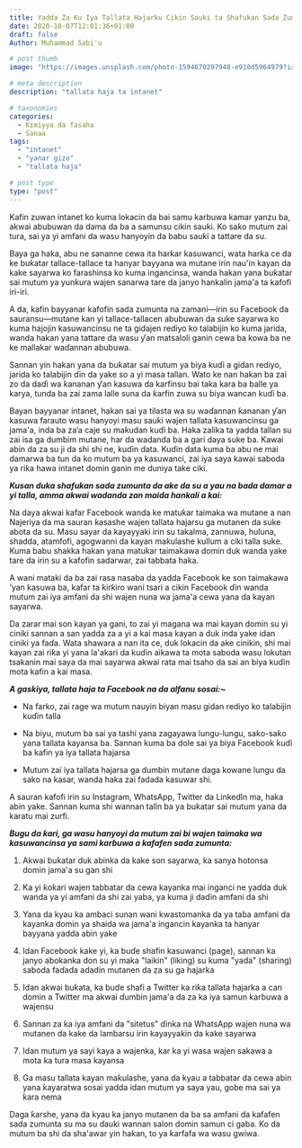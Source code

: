 ```yaml
---
title: Yadda Za Ku Iya Tallata Hajarku Cikin Sauki ta Shafukan Sada Zumunta
date: 2020-10-07T12:01:36+01:00
draft: false
Author: Muhammad Sabi'u

# post thumb
image: "https://images.unsplash.com/photo-1594670297948-e910d5964979?ixlib=rb-1.2.1&ixid=eyJhcHBfaWQiOjEyMDd9&auto=format&fit=crop&w=719&q=80"

# meta description
description: "tallata haja ta intanet"

# taxonomies
categories:
  - Kimiyya da fasaha
  - Sanaa
tags:
  - "intanet"
  - "yanar gizo"
  - "tallata haja"

# post type
type: "post"
---
```


Kafin zuwan intanet ko kuma lokacin da bai samu karbuwa kamar yanzu ba, akwai abubuwan da dama da ba a samunsu cikin sauƙi. Ko saƙo mutum zai tura, sai ya yi amfani da wasu hanyoyin da babu sauƙi  a tattare da su.

Baya ga haka, abu ne sananne cewa ita harƙar kasuwanci, wata harƙa ce da ke buƙatar tallace-tallace ta hanyar bayyana wa mutane irin nau'in kayan da kake sayarwa ko farashinsa ko kuma ingancinsa, wanda hakan yana buƙatar sai mutum ya yunƙura wajen sanarwa tare da janyo hankalin jama'a ta kafofi iri-iri.

A da, kafin bayyanar kafofin sada zumunta na zamani—irin su Facebook da sauransu—mutane kan yi tallace-tallacen abubuwan da suke sayarwa ko kuma hajojin kasuwancinsu ne ta gidajen rediyo ko talabijin ko kuma jarida, wanda hakan yana tattare da wasu ƴan matsaloli ganin cewa ba kowa ba ne ke mallakar waɗannan abubuwa. 

Sannan yin hakan yana da buƙatar sai mutum ya biya kuɗi a gidan rediyo, jarida ko talabijin ɗin da yake so a yi masa tallan. Wato ke nan hakan ba zai zo da daɗi wa ƙananan ƴan kasuwa da karfinsu bai taka kara ba balle ya karya, tunda ba zai zama lalle suna da ƙarfin zuwa su biya wancan kuɗi ba.

Bayan bayyanar intanet, hakan sai ya tilasta wa su waɗannan ƙananan ƴan kasuwa farauto wasu hanyoyi masu sauƙi wajen tallata kasuwancinsu ga jama'a, inda ba za’a caje su maƙudan kuɗi ba. Haka zalika ta yadda tallan su zai isa ga dumbim mutane, har da wadanda ba a gari daya suke ba. Kawai abin da za su ji da shi shi ne, kuɗin data. Kuɗin data kuma ba abu ne mai damarwa ba tun da ko mutum ba ya kasuwanci, zai iya saya kawai saboda ya riƙa hawa intanet domin ganin me duniya take ciki.


**_Kusan duka shafukan sada zumunta da ake da su a yau na bada damar a yi talla, amma akwai wadanda zan maida hankali a kai:_**

Na daya akwai kafar Facebook wanda ke matuƙar taimaka wa mutane a nan Najeriya da ma sauran ƙasashe wajen tallata hajarsu ga mutanen da suke abota da su. Masu sayar da kayayyaki irin su takalma, zannuwa, huluna, shadda, atamfofi, agogwanni da kayan maƙulashe kullum a ciki talla suke. Kuma babu shakka hakan yana matuƙar taimakawa domin duk wanda yake tare da irin su a kafofin sadarwar, zai tabbata haka.

A wani mataki da ba zai rasa nasaba da yadda Facebook ke son taimakawa ‘yan kasuwa ba, kafar ta ƙirƙiro wani tsari a cikin Facebook ɗin wanda mutum zai iya amfani da shi wajen nuna wa jama'a cewa yana da kayan sayarwa.

Da zarar mai son kayan ya gani, to zai yi magana wa mai kayan domin su yi ciniki sannan a san yadda za a yi a kai masa kayan a duk inda yake idan ciniki ya faɗa. Wata shawara a nan ita ce, duk lokacin da ake cinikin, shi mai kayan zai riƙa yi yana la'akari da kuɗin aikawa ta mota saboda wasu lokutan tsakanin mai saya da mai sayarwa akwai rata mai tsaho da sai an biya kuɗin mota kafin a kai masa.

**_A gaskiya, tallata haja ta Facebook na da alfanu sosai:_~**

* Na farko, zai rage wa mutum nauyin biyan masu gidan rediyo ko talabijin kuɗin talla

* Na biyu, mutum ba sai ya tashi yana zagayawa lungu-lungu, saƙo-saƙo yana tallata kayansa ba. Sannan kuma ba dole sai ya biya Facebook kuɗi ba kafin ya iya tallata hajarsa

* Mutum zai iya tallata hajarsa ga dumbin mutane daga kowane lungu da sako na kasar, wanda haka zai fadada kasuwar shi.
 
A sauran kafofi irin su Instagram, WhatsApp, Twitter da LinkedIn ma, haka abin yake. Sannan kuma shi wannan talln ba ya buƙatar sai mutum yana da karatu mai zurfi. 

**_Bugu da ƙari, ga wasu hanyoyi da mutum zai bi wajen taimaka wa kasuwancinsa ya sami karɓuwa a kafafen sada zumunta:_**

1. Akwai buƙatar duk abinka da kake son sayarwa, ka sanya hotonsa domin jama'a su gan shi

2. Ka yi ƙoƙari wajen tabbatar da cewa kayanka mai inganci ne yadda duk wanda ya yi amfani da shi zai yaba, ya kuma ji daɗin amfani da shi

3. Yana da kyau ka ambaci sunan wani kwastomanka da ya taɓa amfani da kayanka domin ya shaida wa jama'a ingancin kayanka ta hanyar bayyana yadda abin yake

4. Idan Facebook kake yi, ka buɗe shafin kasuwanci (page), sannan ka janyo abokanka don su yi maka "laikin" (liking) su kuma "yada" (sharing) saboda faɗaɗa adadin mutanen da za su ga hajarka

5. Idan akwai buƙata, ka buɗe shafi a Twitter ka riƙa tallata hajarka a can domin a Twitter ma akwai ɗumbin jama'a da za ka iya samun karɓuwa a wajensu

6. Sannan za ka iya amfani da "sitetus" ɗinka na WhatsApp wajen nuna wa mutanen da kake da lambarsu irin kayayyakin da kake sayarwa

7. Idan mutum ya sayi kaya a wajenka, kar ka yi wasa wajen sakawa a mota ka tura masa kayansa

8. Ga masu tallata kayan maƙulashe, yana da kyau a tabbatar da cewa abin yana ƙayaratwa sosai yadda idan mutum ya saya yau, gobe ma sai ya ƙara nema

Daga ƙarshe, yana da kyau ka janyo mutanen da ba sa amfani da kafafen sada zumunta su ma su ɗauki wannan salon domin samun ci gaba. Ko da mutum ba shi da sha'awar yin hakan, to ya ƙarfafa wa wasu gwiwa.


